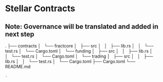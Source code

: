 # Stellar Contracts

## Note: Governance will be translated and added in next step
.
├── contracts
│   └── fractcore
│       ├── src
│       │   ├── lib.rs
│       │   └── test.rs
│       └── Cargo.toml
│   └── funding
│       ├── src
│       │   ├── lib.rs
│       │   └── test.rs
│       └── Cargo.toml
│   └── trading
│       ├── src
│       │   ├── lib.rs
│       │   └── test.rs
│       └── Cargo.toml
├── Cargo.toml
└── README.md
```
.